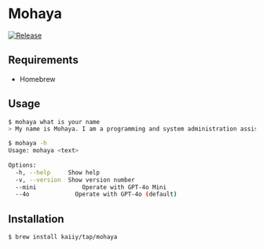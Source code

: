 # Mohaya

[![Release](https://github.com/kaiiy/mohaya/actions/workflows/release.yml/badge.svg)](https://github.com/kaiiy/mohaya/actions/workflows/release.yml)

## Requirements

- Homebrew

## Usage

```sh
$ mohaya what is your name
> My name is Mohaya. I am a programming and system administration assistant. How can I assist you today? 
```
```sh
$ mohaya -h
Usage: mohaya <text>                                       
                                                           
Options:
  -h, --help     Show help
  -v, --version  Show version number
  --mini             Operate with GPT-4o Mini
  --4o             Operate with GPT-4o (default) 
```

## Installation

```sh
$ brew install kaiiy/tap/mohaya
```
